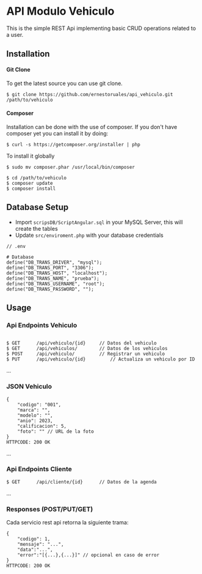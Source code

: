 # API Modulo Vehiculo

This is the simple REST Api implementing basic CRUD operations related to a user.

## Installation

#### Git Clone

To get the latest source you can use git clone.

`$ git clone https://github.com/ernestoruales/api_vehiculo.git /path/to/vehiculo`

#### Composer

Installation can be done with the use of composer. If you don't have composer yet you can install it by doing:

`$ curl -s https://getcomposer.org/installer | php`

To install it globally

`$ sudo mv composer.phar /usr/local/bin/composer`

```
$ cd /path/to/vehiculo
$ composer update
$ composer install
```

## Database Setup

 - Import `scripsDB/ScriptAngular.sql` in your MySQL Server, this will create the tables
 - Update `src/enviroment.php` with your database credentials
 
```
// .env 

# Database
define("DB_TRANS_DRIVER", "mysql");
define("DB_TRANS_PORT", "3306");
define("DB_TRANS_HOST", "localhost");
define("DB_TRANS_NAME", "prueba");
define("DB_TRANS_USERNAME", "root");
define("DB_TRANS_PASSWORD", "");
```

## Usage

### Api Endpoints Vehiculo

```

$ GET      /api/vehiculo/{id}     // Datos del vehiculo
$ GET      /api/vehiculos/     	  // Datos de los vehiculos
$ POST     /api/vehiculo/     	  // Registrar un vehiculo
$ PUT      /api/vehiculo/{id}     	  // Actualiza un vehiculo por ID
```
...
### JSON Vehiculo
```
{
    "codigo": "001",
	"marca": "",
	"modelo": "",
	"anio": 2023,
	"calificacion": 5,
	"foto": "" // URL de la foto
}
HTTPCODE: 200 OK
```

...
### Api Endpoints Cliente

```
$ GET      /api/cliente/{id}      // Datos de la agenda

```

...

### Responses (POST/PUT/GET)

Cada servicio rest api retorna la siguiente trama:

```
{
    "codigo": 1,
	"mensaje": "...",
    "data":"...",
	"error":"[{...},{...}]" // opcional en caso de error
}
HTTPCODE: 200 OK
```
